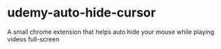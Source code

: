 # udemy-auto-hide-cursor
A small chrome extension that helps auto hide your mouse while playing videos full-screen
